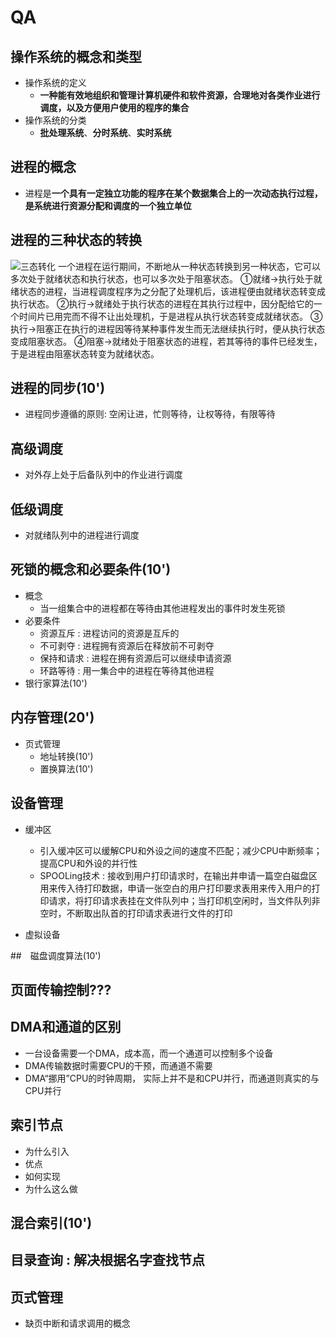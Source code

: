# QA

## 操作系统的概念和类型
* 操作系统的定义
  * **一种能有效地组织和管理计算机硬件和软件资源，合理地对各类作业进行调度，以及方便用户使用的程序的集合**
* 操作系统的分类
  * **批处理系统**、**分时系统**、**实时系统**

## 进程的概念
* 进程是**一个具有一定独立功能的程序在某个数据集合上的一次动态执行过程，是系统进行资源分配和调度的一个独立单位**

## 进程的三种状态的转换
![三态转化](http://7xshpr.com1.z0.glb.clouddn.com/OperatingSystem-2-0.jpg)
一个进程在运行期间，不断地从一种状态转换到另一种状态，它可以多次处于就绪状态和执行状态，也可以多次处于阻塞状态。
①就绪→执行处于就绪状态的进程，当进程调度程序为之分配了处理机后，该进程便由就绪状态转变成执行状态。
②执行→就绪处于执行状态的进程在其执行过程中，因分配给它的一个时间片已用完而不得不让出处理机，于是进程从执行状态转变成就绪状态。
③执行→阻塞正在执行的进程因等待某种事件发生而无法继续执行时，便从执行状态变成阻塞状态。
④阻塞→就绪处于阻塞状态的进程，若其等待的事件已经发生，于是进程由阻塞状态转变为就绪状态。

## 进程的同步(10')
* 进程同步遵循的原则: 空闲让进，忙则等待，让权等待，有限等待

## 高级调度
* 对外存上处于后备队列中的作业进行调度

## 低级调度
* 对就绪队列中的进程进行调度

## 死锁的概念和必要条件(10')
* 概念
  * 当一组集合中的进程都在等待由其他进程发出的事件时发生死锁
* 必要条件
  * 资源互斥 : 进程访问的资源是互斥的
  * 不可剥夺 :  进程拥有资源后在释放前不可剥夺
  * 保持和请求 : 进程在拥有资源后可以继续申请资源
  * 环路等待 : 用一集合中的进程在等待其他进程
* 银行家算法(10')

## 内存管理(20')
* 页式管理
  * 地址转换(10')
  * 置换算法(10')

## 设备管理
* 缓冲区
  * 引入缓冲区可以缓解CPU和外设之间的速度不匹配；减少CPU中断频率；提高CPU和外设的并行性
  * SPOOLing技术 : 接收到用户打印请求时，在输出井申请一篇空白磁盘区用来传入待打印数据，申请一张空白的用户打印要求表用来传入用户的打印请求，将打印请求表挂在文件队列中；当打印机空闲时，当文件队列非空时，不断取出队首的打印请求表进行文件的打印

* 虚拟设备

##　磁盘调度算法(10')

## 页面传输控制???

##  DMA和通道的区别
* 一台设备需要一个DMA，成本高，而一个通道可以控制多个设备
* DMA传输数据时需要CPU的干预，而通道不需要
* DMA“挪用”CPU的时钟周期， 实际上并不是和CPU并行，而通道则真实的与CPU并行

## 索引节点
* 为什么引入
* 优点
* 如何实现
* 为什么这么做

## 混合索引(10')

## 目录查询 : 解决根据名字查找节点

## 页式管理
* 缺页中断和请求调用的概念
